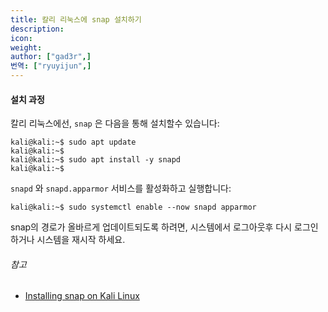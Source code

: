 ```yaml
---
title: 칼리 리눅스에 snap 설치하기
description:
icon:
weight:
author: ["gad3r",]
번역: ["ryuyijun",]
---
```


#### 설치 과정
칼리 리눅스에선, `snap` 은 다음을 통해 설치할수 있습니다:

```console
kali@kali:~$ sudo apt update
kali@kali:~$
kali@kali:~$ sudo apt install -y snapd
kali@kali:~$
```

`snapd` 와 `snapd.apparmor` 서비스를 활성화하고 실행합니다:

```console
kali@kali:~$ sudo systemctl enable --now snapd apparmor
```

snap의 경로가 올바르게 업데이트되도록 하려면, 시스템에서 로그아웃후 다시 로그인하거나 시스템을 재시작 하세요.

###### 참고

- [Installing snap on Kali Linux](https://snapcraft.io/docs/installing-snap-on-kali)
